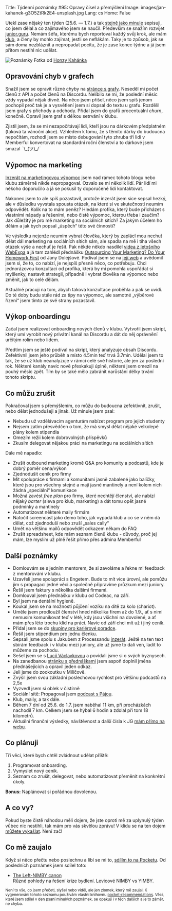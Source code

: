 Title: Týdenní poznámky #95: Opravy čísel a přemýšlení
Image: images/jan-kahanek-g3O5ZtRk2E4-unsplash.jpg
Lang: cs
Home: False


Utekl zase nějaký ten týden (25.6. — 1.7.) a tak [stejně jako minule]({filename}/2022-06-24_tydenni-poznamky-94-premysleni-psani-a-cisteni.md) sepisuji, co jsem dělal a co zajímavého jsem se naučil. Především se snažím rozvíjet [junior.guru](https://junior.guru/). Nemám šéfa, kterému bych reportoval každý svůj krok, ale mám [klub](https://junior.guru/club/), a členy by mohlo zajímat, jestli se neflákám. Taky je to způsob, jak se sám doma nezbláznit a nepropadat pocitu, že je zase konec týdne a já jsem přitom nestihl nic udělat.

![Poznámky]({static}/images/jan-kahanek-g3O5ZtRk2E4-unsplash.jpg)
Fotka od [Honzy Kahánka](https://unsplash.com/@honza_kahanek)


## Opravování chyb v grafech

Snažil jsem se opravit různé chyby na [stránce s grafy](https://junior.guru/open/). Neseděl mi počet členů z API a počet členů na Discordu. Nelíbilo se mi, že poslední měsíc vždy vypadal nějak divně. Na něco jsem přišel, něco jsem spíš jenom pochopil proč tak je a vysvětlení jsem si dopsal do textu u grafu. Rozdělil jsem grafy s příchody a odchody. Přidal jsem do grafů procentuální _churn_, konečně. Opravil jsem graf s délkou setrvání v klubu.

Zjistil jsem, že se mi nezapočítávají lidi, kteří jsou na dárkovém předplatném (taková ta vánoční akce). Vzhledem k tomu, že s těmito dárky do budoucna nepočítám, rozhodl jsem se místo debugování tyto zhruba tři lidi v Memberful konvertovat na standardní roční členství a to dárkové jsem smazal ¯\\\_(ツ)\_/¯


## Výpomoc na marketing

[Inzerát na marketingovou výpomoc]({filename}/2022-06-24_vypomoc-na-socialni-site.md) jsem nad rámec tohoto blogu nebo klubu záměrně nikde nepropagoval. Ozvalo se mi několik lidí. Pár lidí mi někoho doporučilo a já se pokusil ty doporučené lidi kontaktovat.

Nakonec jsem to ale spíš pozastavil, protože inzerát jsem sice sepsal hezký, ale v důsledku vyvstala spousta otázek, na které si ve skutečnosti neumím odpovědět. Kolik na to mám peněz? Hledám profíka, který bude přicházet s vlastními nápady a řešeními, nebo čistě výpomoc, kterou třeba i zaučím? Jak důležitý je pro mě marketing na sociálních sítích? Za jakým účelem ho dělám a jak bych popsal „úspěch“ této své činnosti?

Ve výsledku nejenže neumím vybrat člověka, který by zaplácl mou nechuť dělat dál marketing na sociálních sítích sám, ale spadla na mě i tíha všech otázek výše a nechuť je řešit. Pak někde někdo nasdílel [videa z letošního WebExpa](https://slideslive.com/webexpo/webexpo-2022) a já tam zahlédl přednášku [Outsourcing Your Marketing? Do Your Homework First](https://slideslive.com/38984420/outsourcing-your-marketing-do-your-homework-first) od Jany Dolejšové. Podíval jsem se na [její web](https://www.janadolejsova.cz/) a uvědomil jsem si, že to, co nabízí, je nejspíš přesně něco, co potřebuju. Chci jednorázovou konzultaci od profíka, která by mi pomohla uspořádat si myšlenky, nastavit strategii, případně i vybrat člověka na výpomoc nebo změnit, jak to celé dělám.

Aktuálně pracuji na tom, abych taková konzultace proběhla a pak se uvidí. Do té doby budu stále rád za tipy na výpomoc, ale samotné „výběrové řízení“ jsem tímto ze své strany pozastavil.


## Výkop onboardingu

Začal jsem realizovat onboarding nových členů v klubu. Vytvořil jsem skript, který umí vyrobit nový privátní kanál na Discordu a dát do něj oprávnění určitým rolím nebo lidem.

Předtím jsem se ještě podíval na skript, který analyzuje obsah Discordu. Zefektivnil jsem jeho průběh a místo 4.5min teď trvá 3.7min. Udělal jsem to tak, že se už klub neanalyzuje v rámci celé své historie, ale jen za poslední rok. Některé kanály navíc nově přeskakuji úplně, některé jsem omezil na pouhý měsíc zpět. Tím by se také mělo zabránit narůstání délky trvání tohoto skriptu.


## Co můžu zrušit

Pokračoval jsem s přemýšlením, co můžu do budoucna zefektivnit, zrušit, nebo dělat jednodušeji a jinak. Už minule jsem psal:

- Nebudu už vzdělávacím agenturám nabízet program pro jejich studenty
- Nejsem zatím přesvědčen o tom, že má smysl dělat nějaké velkolepé plány kolem stipendia
- Omezím režii kolem dobrovolných příspěvků
- Zkusím delegovat nějakou práci na marketingu na sociálních sítích

Dále mě napadlo:

- Zrušit outbound marketing kromě Q&A pro komunity a podcastů, kde je dobrý poměr cena/výkon
- Zjednodušit ceník pro firmy
- Mít spolupráce s firmami a komunitami jasně zabalené jako balíčky, které jsou pro všechny stejné a mají jasné mantinely a není kolem nich žádná „speciální“ komunikace
- Možná zavést _free plan_ pro firmy, které nechtějí členství, ale nabízí nějaký _barter_ (sleva pro klub, marketing) a dát tomu opět jasné podmínky a mantinely
- Automatizovat některé maily firmám
- Natočit screencast jako demo toho, jak vypadá klub a co se v něm dá dělat, což zjednoduší nebo zruší „sales cally“
- Umět na většinu mailů odpovědět odkazem někam do FAQ
- Zrušit spreadsheet, kde mám seznam členů klubu - důvody, proč jej mám, lze myslím už plně řešit přímo přes admina Memberful


## Další poznámky

- Domlouvám se s jedním mentorem, že si zavoláme a řekne mi feedback z mentorování v klubu.
- Uzavřeli jsme spolupráci s Engetem. Bude to mít více úrovní, ale pomůžu jim s propagací jedné věci a společně připravíme průzkum mezi juniory.
- Řešil jsem faktury s několika dalšími firmami.
- Domlouval jsem přednášku v klubu od Codeac, na září.
- Byl jsem na dentální hygieně.
- Koukal jsem se na možnosti půjčení vozíku na dítě za kolo (chariot).
- Uměle jsem prodloužil členství hned několika firem až do 1.9., ať s nimi nemusím komunikovat teď v létě, kdy jsou všichni na dovolené, a ať mám přes léto trochu klid na práci. Navíc od září chci mít už i jiný ceník.
- Přidal jsem se do [skupiny pro kariérové poradce](https://www.facebook.com/groups/karieroviporadci/).
- Řešil jsem stipendium pro jednu členku.
- Sepsali jsme spolu s Jakubem z Processandu [inzerát](https://junior.guru/jobs/dbbb7bf406b3c33aeba36cae817919d44bfb368a08fb1b4899dba130/). Ještě na ten text sbírám feedback i v klubu mezi juniory, ale už jsme to dali ven, ladit to můžeme za pochodu.
- Sešel jsem se s [Lucií Václavkovou](https://lucie.vaclavkova.com/) a povídali jsme si o svých byznysech.
- Na zanedbanou [stránku s přednáškami](https://junior.guru/events/) jsem aspoň doplnil jména přednášejících a opravil jeden odkaz.
- Jeli jsme do zookoutku v Milíčově.
- Zvýšil jsem svou základní poslechovou rychlost pro většinu podcastů na 2,5x
- Vyzvedl jsem si oblek v čistírně
- Sociální sítě: Propagoval jsem [podcast s Pájou](https://www.programhrovani.cz/1843229/10874390-dev-stories-4-paja-fronkova-z-pyladies-do-irska-a-zase-zpatky).
- Klub, maily, a tak dále.
- Během 7 dní od 25.6. do 1.7. jsem naběhal 11 km, při procházkách nachodil 7 km. Celkem jsem se hýbal 6 hodin a zdolal při tom 18 kilometrů.
- Aktuální finanční výsledky, návštěvnost a další čísla k JG [mám přímo na webu](https://junior.guru/open/).


## Co plánuji

Tři věci, které bych chtěl zvládnout udělat příště:

1. Programovat onboarding.
2. Vymyslet nový ceník.
3. Seznam co zrušit, delegovat, nebo automatizovat přeměnit na konkrétní úkoly.

**Bonus:** Naplánovat si pořádnou dovolenou.


## A co vy?

Pokud byste čistě náhodou měli dojem, že jste oproti mě za uplynulý týden vůbec nic nestihli, tak mám pro vás skvělou zprávu! V klidu se na ten dojem [můžete vykašlat]({filename}/2020-06-04_neni-to-zavod.md). Není zač!


## Co mě zaujalo

Když si něco přečtu nebo poslechnu a líbí se mi to, [sdílím to na Pocketu](https://getpocket.com/@honzajavorek). Od posledních poznámek jsem sdílel toto:

- [The Left-NIMBY canon](https://t.co/az0WjVgkYN?ssr=true)<br>Různé pohledy na řešení krize bydlení. Levicové NIMBY vs YIMBY.

<small>Není to vše, co jsem přečetl, slyšel nebo viděl, ale jen zlomek, který mě zaujal. K vygenerování tohoto seznamu používám vlastní knihovnu <a href="https://pypi.org/project/pocket-recommendations/">pocket-recommendations</a>. Věci, které jsem sdílel v den psaní minulých poznámek, se opakují i v těch dalších a je to záměr, ne chyba.</small>

